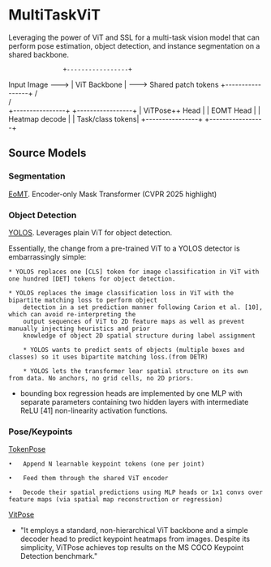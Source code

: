 # MultiTaskViT


Leveraging the power of ViT and SSL for a multi-task vision model that can perform pose estimation, object detection, and instance segmentation on a shared backbone. 

                   +-----------------+
Input Image  --->  |   ViT Backbone  |  ---> Shared patch tokens
                   +-----------------+
                         /     \
                        /       \
            +----------------+   +-----------------+
            | ViTPose++ Head |   |  EOMT Head      |
            | Heatmap decode |   | Task/class tokens|
            +----------------+   +-----------------+

## Source Models

### Segmentation

[EoMT](https://huggingface.co/docs/transformers/main/model_doc/eomt). Encoder-only Mask Transformer (CVPR 2025 highlight)


### Object Detection


[YOLOS](https://huggingface.co/docs/transformers/model_doc/yolos). Leverages plain ViT for object detection. 


Essentially, the change from a pre-trained ViT to a YOLOS detector is embarrassingly simple: 

	* YOLOS replaces one [CLS] token for image classification in ViT with one hundred [DET] tokens for object detection.

 	* YOLOS replaces the image classification loss in ViT with the bipartite matching loss to perform object
		detection in a set prediction manner following Carion et al. [10], which can avoid re-interpreting the
		output sequences of ViT to 2D feature maps as well as prevent manually injecting heuristics and prior
		knowledge of object 2D spatial structure during label assignment

		* YOLOS wants to predict sents of objects (multiple boxes and classes) so it uses bipartite matching loss.(from DETR)

		* YOLOS lets the transformer lear spatial structure on its own from data. No anchors, no grid cells, no 2D priors. 


* bounding box regression heads are implemented by one MLP with separate parameters containing two hidden layers with
intermediate ReLU [41] non-linearity activation functions.

### Pose/Keypoints

[TokenPose](https://github.com/leeyegy/TokenPose)

	•	Append N learnable keypoint tokens (one per joint)

	•	Feed them through the shared ViT encoder
	
    •	Decode their spatial predictions using MLP heads or 1x1 convs over feature maps (via spatial map reconstruction or regression)

[VitPose](https://arxiv.org/abs/2204.12484)

* "It employs a standard, non-hierarchical ViT backbone and a simple decoder head to predict keypoint heatmaps from images. Despite its simplicity, ViTPose achieves top results on the MS COCO Keypoint Detection benchmark."
